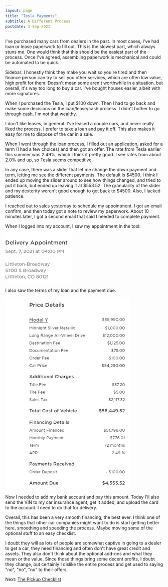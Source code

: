 ```yaml
---
layout: page
title: "Tesla Payments"
subtitle: A Different Process
postdate: 3-Sep-2021
---
```


I've purchased many cars from dealers in the past. In most cases, I've had loan or lease paperwork to fill out. This is the slowest part, which always stuns me. One would think that this should be the easiest part of the process. Once I've agreed, assembling paperwork is mechanical and could be automated to be quick.

Sidebar: I honestly think they make you wait so you're tired and then finance person can try to sell you other services, which are often low value, high profit for them. Doesn't mean some aren't worthwhile in a situation, but overall, it's way too long to buy a car. I've bought houses easier, albeit with more signatures.

When I purchased the Tesla, I put $100 down. Then I had to go back and make some decisions on the loan/lease/cash process. I didn't bother to go through cash. I'm not that wealthy.

I don't like leases, in general. I've leased a couple cars, and never really liked the process. I prefer to take a loan and pay it off. This also makes it easy for me to dispose of the car in a sale. 

When I went through the loan process, I filled out an application, asked for a term (I had a few choices) and then got an offer. The rate from Tesla earlier this summer was 2.49%, which I think it pretty good. I see rates from about 2.0% and up, so Tesla seems competitive.

In any case, there was a slider that let me change the down payment and term, letting me see the different payments. The default is $4500. I think I ended up moving the slider around to see how things changed, and tried to put it back, but ended up leaving it at $553.52. The granularity of the slider and my dexterity weren't good enough to get back to $4500. Also, I lacked patience.

I reached out to sales yesterday to schedule my appointment. I got an email confirm, and then today got a note to review my paperwork. About 10 minutes later, I got a second email that said I needed to complete payment.

When I logged into my account, I saw my appointment in the tool: 

![Pickup appointment](/assets/img/cars/Tesla_appt.png)

I also saw the terms of my loan and the payment due.

![Final payment terms](/assets/img/cars/Tesla_terms.png)

Now I needed to add my bank account and pay this amount. Today I'll also send the VIN to my car insurance agent, get it added, and upload the card to the account. I need to do that for delivery.

Overall, this has been a very smooth financing, the best ever. I think one of the things that other car companies might want to do is start getting better here, smoothing and speeding the process. Maybe moving some of the optional stuff to an easy checklist. 

I doubt they will as lots of people are somewhat captive in going to a dealer to get a car, they need financing and often don't have great credit and assets. They also don't think about the optional add-ons and what they mean or the value. Since those things bring some decent profits, I doubt they change, but certainly I dislike the entire process and get used to saying "no", "no", "no" to their offers.

Next: [The Pickup Checklist](/projects/tesla/checklist/)